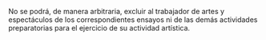 No se podrá, de manera arbitraria, excluir al trabajador de artes y espectáculos de los correspondientes ensayos ni de las demás actividades preparatorias para el ejercicio de su actividad artística.